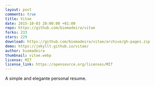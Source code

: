 ```yaml
---
layout: post
comments: true
title: Vitae
date: 2015-10-03 20:00:00 +01:00
repo: https://github.com/biomadeira/vitae
forks: 233
stars: 229
download: https://github.com/biomadeira/vitae/archive/gh-pages.zip
demo: https://jekyllt.github.io/vitae/
author: biomadeira
thumbnail: vitae.webp
license: MIT
license_link: https://opensource.org/licenses/MIT
---
```


A simple and elegante personal resume.
